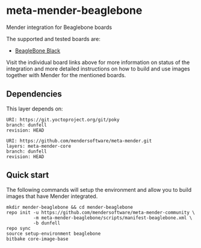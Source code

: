 # meta-mender-beaglebone

Mender integration for Beaglebone boards

The supported and tested boards are:

 - [BeagleBone Black](https://hub.mender.io/t/beaglebone-black/83)


Visit the individual board links above for more information on status of the
integration and more detailed instructions on how to build and use images
together with Mender for the mentioned boards.

## Dependencies

This layer depends on:

```
URI: https://git.yoctoproject.org/git/poky
branch: dunfell
revision: HEAD
```

```
URI: https://github.com/mendersoftware/meta-mender.git
layers: meta-mender-core
branch: dunfell
revision: HEAD
```

## Quick start

The following commands will setup the environment and allow you to build images
that have Mender integrated.


```
mkdir mender-beaglebone && cd mender-beaglebone
repo init -u https://github.com/mendersoftware/meta-mender-community \
          -m meta-mender-beaglebone/scripts/manifest-beaglebone.xml \
          -b dunfell
repo sync
source setup-environment beaglebone
bitbake core-image-base
```


